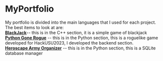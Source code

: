 # MyPortfolio
My portfolio is divided into the main languages that I used for each project. The best items to look at are:<br>
**[BlackJack](https://github.com/Jazack/Portfolio/blob/master/C%2B%2B/BlackJack.cpp/)**-- this is in the C++ section, it is a simple game of blackjack<br>
**[Python Gone Rogue](https://github.com/Jazack/Portfolio/tree/master/Python/hackusu-2023/)** -- this is in the Python section, this is a roguelike game developed for HackUSU2023, I developed the backend section.<br>
**[Heroscape Army Organizer](https://github.com/Jazack/Portfolio/tree/master/Python/Heroscape%20Army%20Organizer/)** -- this is in the Python section, this is a SQLite database manager<br>
